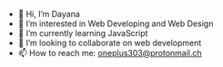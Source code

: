- 👋 Hi, I’m Dayana
- 👀 I’m interested in Web Developing and Web Design
- 🌱 I’m currently learning JavaScript
- 💞️ I’m looking to collaborate on web development
- 📫 How to reach me: oneplus303@protonmail.ch

<!---
daya-daya/daya-daya is a ✨ special ✨ repository because its `README.md` (this file) appears on your GitHub profile.
You can click the Preview link to take a look at your changes.
--->
